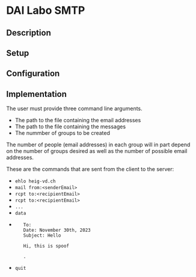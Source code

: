 # DAI Labo SMTP

## Description

## Setup

## Configuration

## Implementation
The user must provide three command line arguments.
- The path to the file containing the email addresses
- The path to the file containing the messages
- The nummber of groups to be created

The number of people (email addresses) in each group will in part depend on the number of groups desired as well as the number of possible email addresses.

These are the commands that are sent from the client to the server:
- `ehlo heig-vd.ch`
- `mail from:<senderEmail>`
- `rcpt to:<recipientEmail>`
- `rcpt to:<recipientEmail>`
- `...`
- `data`
- ```From: <senderEmail>
     To: 
	 Date: November 30th, 2023
	 Subject: Hello
	 
	 Hi, this is spoof
	 
	 .
	 ```
- `quit`
  
